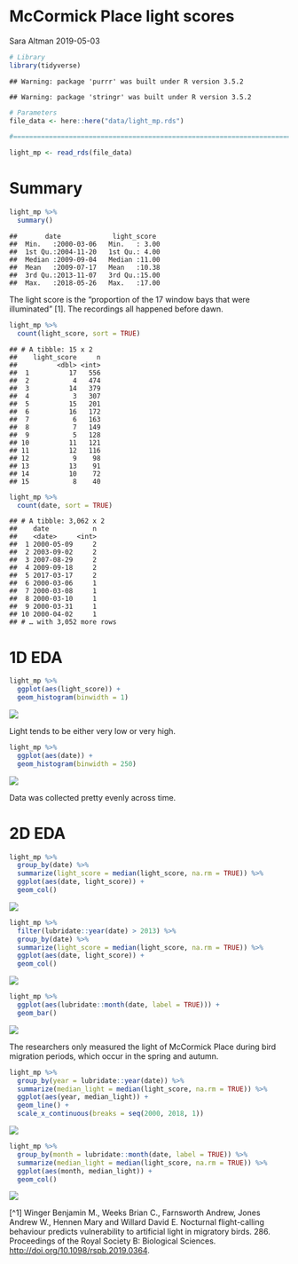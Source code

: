 McCormick Place light scores
================
Sara Altman
2019-05-03

``` r
# Library
library(tidyverse)
```

    ## Warning: package 'purrr' was built under R version 3.5.2

    ## Warning: package 'stringr' was built under R version 3.5.2

``` r
# Parameters
file_data <- here::here("data/light_mp.rds")

#===============================================================================

light_mp <- read_rds(file_data)
```

# Summary

``` r
light_mp %>% 
  summary()
```

    ##       date             light_score   
    ##  Min.   :2000-03-06   Min.   : 3.00  
    ##  1st Qu.:2004-11-20   1st Qu.: 4.00  
    ##  Median :2009-09-04   Median :11.00  
    ##  Mean   :2009-07-17   Mean   :10.38  
    ##  3rd Qu.:2013-11-07   3rd Qu.:15.00  
    ##  Max.   :2018-05-26   Max.   :17.00

The light score is the “proportion of the 17 window bays that were
illuminated” \[1\]. The recordings all happened before dawn.

``` r
light_mp %>% 
  count(light_score, sort = TRUE)
```

    ## # A tibble: 15 x 2
    ##    light_score     n
    ##          <dbl> <int>
    ##  1          17   556
    ##  2           4   474
    ##  3          14   379
    ##  4           3   307
    ##  5          15   201
    ##  6          16   172
    ##  7           6   163
    ##  8           7   149
    ##  9           5   128
    ## 10          11   121
    ## 11          12   116
    ## 12           9    98
    ## 13          13    91
    ## 14          10    72
    ## 15           8    40

``` r
light_mp %>% 
  count(date, sort = TRUE)
```

    ## # A tibble: 3,062 x 2
    ##    date           n
    ##    <date>     <int>
    ##  1 2000-05-09     2
    ##  2 2003-09-02     2
    ##  3 2007-08-29     2
    ##  4 2009-09-18     2
    ##  5 2017-03-17     2
    ##  6 2000-03-06     1
    ##  7 2000-03-08     1
    ##  8 2000-03-10     1
    ##  9 2000-03-31     1
    ## 10 2000-04-02     1
    ## # … with 3,052 more rows

# 1D EDA

``` r
light_mp %>% 
  ggplot(aes(light_score)) +
  geom_histogram(binwidth = 1)
```

![](light_mp_files/figure-gfm/unnamed-chunk-5-1.png)<!-- -->

Light tends to be either very low or very high.

``` r
light_mp %>% 
  ggplot(aes(date)) +
  geom_histogram(binwidth = 250)
```

![](light_mp_files/figure-gfm/unnamed-chunk-6-1.png)<!-- -->

Data was collected pretty evenly across time.

# 2D EDA

``` r
light_mp %>% 
  group_by(date) %>% 
  summarize(light_score = median(light_score, na.rm = TRUE)) %>% 
  ggplot(aes(date, light_score)) +
  geom_col()
```

![](light_mp_files/figure-gfm/unnamed-chunk-7-1.png)<!-- -->

``` r
light_mp %>% 
  filter(lubridate::year(date) > 2013) %>% 
  group_by(date) %>% 
  summarize(light_score = median(light_score, na.rm = TRUE)) %>% 
  ggplot(aes(date, light_score)) +
  geom_col()
```

![](light_mp_files/figure-gfm/unnamed-chunk-8-1.png)<!-- -->

``` r
light_mp %>% 
  ggplot(aes(lubridate::month(date, label = TRUE))) +
  geom_bar()
```

![](light_mp_files/figure-gfm/unnamed-chunk-9-1.png)<!-- -->

The researchers only measured the light of McCormick Place during bird
migration periods, which occur in the spring and autumn.

``` r
light_mp %>% 
  group_by(year = lubridate::year(date)) %>% 
  summarize(median_light = median(light_score, na.rm = TRUE)) %>% 
  ggplot(aes(year, median_light)) +
  geom_line() +
  scale_x_continuous(breaks = seq(2000, 2018, 1))
```

![](light_mp_files/figure-gfm/unnamed-chunk-10-1.png)<!-- -->

``` r
light_mp %>% 
  group_by(month = lubridate::month(date, label = TRUE)) %>% 
  summarize(median_light = median(light_score, na.rm = TRUE)) %>% 
  ggplot(aes(month, median_light)) +
  geom_col() 
```

![](light_mp_files/figure-gfm/unnamed-chunk-11-1.png)<!-- -->

\[^1\] Winger Benjamin M., Weeks Brian C., Farnsworth Andrew, Jones
Andrew W., Hennen Mary and Willard David E. Nocturnal flight-calling
behaviour predicts vulnerability to artificial light in migratory birds.
286. Proceedings of the Royal Society B: Biological Sciences.
<http://doi.org/10.1098/rspb.2019.0364>.

